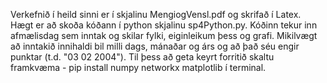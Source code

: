 Verkefnið í heild sinni er í skjalinu MengiogVensl.pdf og skrifað í Latex. Hægt er að skoða kóðann í python skjalinu sp4Python.py. Kóðinn tekur inn afmælisdag sem inntak og skilar fylki, eiginleikum þess og grafi. Mikilvægt að inntakið innihaldi bil milli dags, mánaðar og árs og að það séu engir punktar (t.d. "03 02 2004"). Til þess að geta keyrt forritið skaltu framkvæma - pip install numpy networkx matplotlib í terminal.
